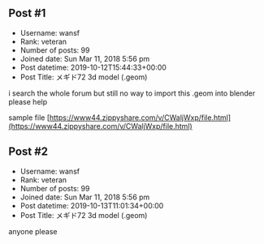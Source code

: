 ## Post #1
- Username: wansf
- Rank: veteran
- Number of posts: 99
- Joined date: Sun Mar 11, 2018 5:56 pm
- Post datetime: 2019-10-12T15:44:33+00:00
- Post Title: メギド72 3d model (.geom)

i search the whole forum but still no way to import this .geom into blender
please help

sample file
[https://www44.zippyshare.com/v/CWaljWxp/file.html](https://www44.zippyshare.com/v/CWaljWxp/file.html)
## Post #2
- Username: wansf
- Rank: veteran
- Number of posts: 99
- Joined date: Sun Mar 11, 2018 5:56 pm
- Post datetime: 2019-10-13T11:01:34+00:00
- Post Title: メギド72 3d model (.geom)

anyone please
